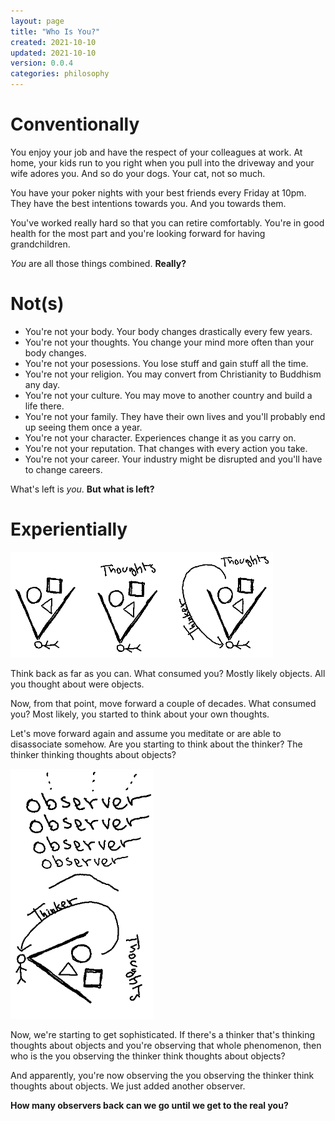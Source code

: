 ```yaml
---
layout: page
title: "Who Is You?"
created: 2021-10-10
updated: 2021-10-10
version: 0.0.4
categories: philosophy
---
```


# Conventionally

You enjoy your job and have the respect of your colleagues at work. At home, your kids
run to you right when you pull into the driveway and your wife adores you. And so do your dogs.
Your cat, not so much.

You have your poker nights with your best friends every Friday at 10pm. They have the best
intentions towards you. And you towards them.

You've worked really hard so that you can retire comfortably. You're in good health for the
most part and you're looking forward for having grandchildren.

_You_ are all those things combined. **Really?**

# Not(s)

- You're not your body. Your body changes drastically every few years.
- You're not your thoughts. You change your mind more often than your body changes.
- You're not your posessions. You lose stuff and gain stuff all the time.
- You're not your religion. You may convert from Christianity to Buddhism any day.
- You're not your culture. You may move to another country and build a life there.
- You're not your family. They have their own lives and you'll probably end up seeing them once a year.
- You're not your character. Experiences change it as you carry on.
- You're not your reputation. That changes with every action you take.
- You're not your career. Your industry might be disrupted and you'll have to change careers.

What's left is _you_. **But what is left?**

# Experientially

<img src="assets/objects-and-more.png" width="420" sytle="float: left;">

Think back as far as you can. What consumed you? Mostly likely objects. All you thought about were objects.

Now, from that point, move forward a couple of decades. What consumed you? Most likely, you started to think about your own thoughts.

Let's move forward again and assume you meditate or are able to disassociate somehow. Are you starting to think about the thinker? The thinker thinking thoughts about objects?

<img src="assets/observer-observer.png" height=400>

Now, we're starting to get sophisticated. If there's a thinker that's thinking thoughts about objects and you're
observing that whole phenomenon, then who is the you observing the thinker think thoughts about objects?

And apparently, you're now observing the you observing the thinker think thoughts about objects. We just added another observer.

**How many observers back can we go until we get to the real you?**
